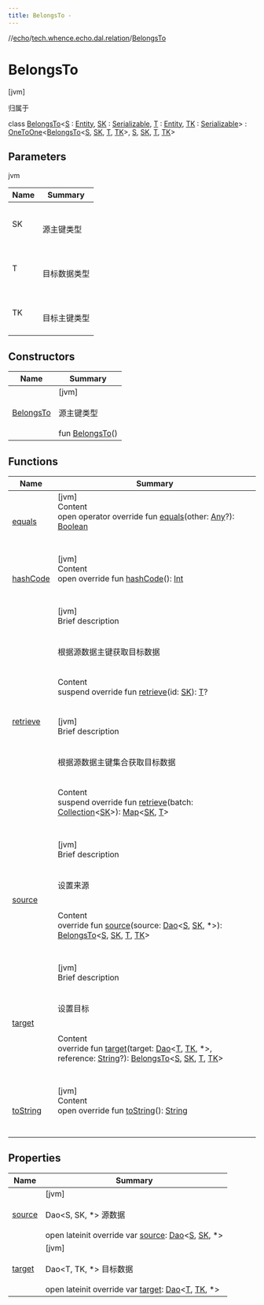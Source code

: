```yaml
---
title: BelongsTo -
---
```

//[echo](../../index.md)/[tech.whence.echo.dal.relation](../index.md)/[BelongsTo](index.md)



# BelongsTo  
 [jvm] 

归属于

class [BelongsTo](index.md)<[S](index.md) : [Entity](../../tech.whence.echo.dal.entity/-entity/index.md), [SK](index.md) : [Serializable](https://docs.oracle.com/javase/8/docs/api/java/io/Serializable.html), [T](index.md) : [Entity](../../tech.whence.echo.dal.entity/-entity/index.md), [TK](index.md) : [Serializable](https://docs.oracle.com/javase/8/docs/api/java/io/Serializable.html)> : [OneToOne](../-one-to-one/index.md)<[BelongsTo](index.md)<[S](index.md), [SK](index.md), [T](index.md), [TK](index.md)>, [S](index.md), [SK](index.md), [T](index.md), [TK](index.md)>    


## Parameters  
  
jvm  
  
|  Name|  Summary| 
|---|---|
| SK| <br><br>源主键类型<br><br>
| T| <br><br>目标数据类型<br><br>
| TK| <br><br>目标主键类型<br><br>
  


## Constructors  
  
|  Name|  Summary| 
|---|---|
| [BelongsTo](-belongs-to.md)|  [jvm] <br><br>源主键类型<br><br>fun [BelongsTo](-belongs-to.md)()   <br>


## Functions  
  
|  Name|  Summary| 
|---|---|
| [equals](../../tech.whence.echo.webclient.response.exception/-response-unrecognized-exception/index.md#kotlin/Any/equals/#kotlin.Any?/PointingToDeclaration/)| [jvm]  <br>Content  <br>open operator override fun [equals](../../tech.whence.echo.webclient.response.exception/-response-unrecognized-exception/index.md#kotlin/Any/equals/#kotlin.Any?/PointingToDeclaration/)(other: [Any](https://kotlinlang.org/api/latest/jvm/stdlib/kotlin/-any/index.html)?): [Boolean](https://kotlinlang.org/api/latest/jvm/stdlib/kotlin/-boolean/index.html)  <br><br><br>
| [hashCode](../../tech.whence.echo.webclient.response.exception/-response-unrecognized-exception/index.md#kotlin/Any/hashCode/#/PointingToDeclaration/)| [jvm]  <br>Content  <br>open override fun [hashCode](../../tech.whence.echo.webclient.response.exception/-response-unrecognized-exception/index.md#kotlin/Any/hashCode/#/PointingToDeclaration/)(): [Int](https://kotlinlang.org/api/latest/jvm/stdlib/kotlin/-int/index.html)  <br><br><br>
| [retrieve](../-one-to-one/retrieve.md)| [jvm]  <br>Brief description  <br><br><br>根据源数据主键获取目标数据<br><br>  <br>Content  <br>suspend override fun [retrieve](../-one-to-one/retrieve.md)(id: [SK](index.md)): [T](index.md)?  <br><br><br>[jvm]  <br>Brief description  <br><br><br>根据源数据主键集合获取目标数据<br><br>  <br>Content  <br>suspend override fun [retrieve](../-one-to-one/retrieve.md)(batch: [Collection](https://kotlinlang.org/api/latest/jvm/stdlib/kotlin.collections/-collection/index.html)<[SK](index.md)>): [Map](https://kotlinlang.org/api/latest/jvm/stdlib/kotlin.collections/-map/index.html)<[SK](index.md), [T](index.md)>  <br><br><br>
| [source](../-one-to-one/source.md)| [jvm]  <br>Brief description  <br><br><br>设置来源<br><br>  <br>Content  <br>override fun [source](../-one-to-one/source.md)(source: [Dao](../../tech.whence.echo.dal.dao/-dao/index.md)<[S](index.md), [SK](index.md), *>): [BelongsTo](index.md)<[S](index.md), [SK](index.md), [T](index.md), [TK](index.md)>  <br><br><br>
| [target](../-one-to-one/target.md)| [jvm]  <br>Brief description  <br><br><br>设置目标<br><br>  <br>Content  <br>override fun [target](../-one-to-one/target.md)(target: [Dao](../../tech.whence.echo.dal.dao/-dao/index.md)<[T](index.md), [TK](index.md), *>, reference: [String](https://kotlinlang.org/api/latest/jvm/stdlib/kotlin/-string/index.html)?): [BelongsTo](index.md)<[S](index.md), [SK](index.md), [T](index.md), [TK](index.md)>  <br><br><br>
| [toString](../../tech.whence.echo.webclient.response.exception/-response-unrecognized-exception/index.md#kotlin/Any/toString/#/PointingToDeclaration/)| [jvm]  <br>Content  <br>open override fun [toString](../../tech.whence.echo.webclient.response.exception/-response-unrecognized-exception/index.md#kotlin/Any/toString/#/PointingToDeclaration/)(): [String](https://kotlinlang.org/api/latest/jvm/stdlib/kotlin/-string/index.html)  <br><br><br>


## Properties  
  
|  Name|  Summary| 
|---|---|
| [source](index.md#tech.whence.echo.dal.relation/BelongsTo/source/#/PointingToDeclaration/)|  [jvm] <br><br>Dao<S, SK, *> 源数据<br><br>open lateinit override var [source](index.md#tech.whence.echo.dal.relation/BelongsTo/source/#/PointingToDeclaration/): [Dao](../../tech.whence.echo.dal.dao/-dao/index.md)<[S](index.md), [SK](index.md), *>   <br>
| [target](index.md#tech.whence.echo.dal.relation/BelongsTo/target/#/PointingToDeclaration/)|  [jvm] <br><br>Dao<T, TK, *> 目标数据<br><br>open lateinit override var [target](index.md#tech.whence.echo.dal.relation/BelongsTo/target/#/PointingToDeclaration/): [Dao](../../tech.whence.echo.dal.dao/-dao/index.md)<[T](index.md), [TK](index.md), *>   <br>

